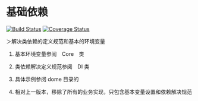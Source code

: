 基础依赖
===

[![Build Status](https://travis-ci.com/php-lsys/core.svg?branch=master)](https://travis-ci.com/php-lsys/core)
[![Coverage Status](https://coveralls.io/repos/github/php-lsys/core/badge.svg?branch=master)](https://coveralls.io/github/php-lsys/core?branch=master)

＞解决类依赖的定义规范和基本的环境变量

1. 基本环境变量参阅　Core　类

2. 类依赖解决定义规范参阅　DI 类

3. 具体示例参阅 dome 目录的

4. 相对上一版本，移除了所有的业务实现，只包含基本变量设置和依赖解决规范